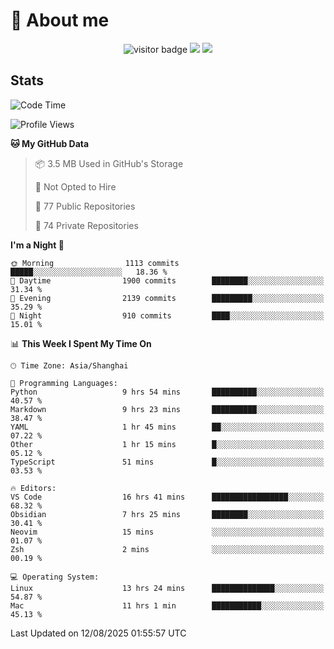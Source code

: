 <!-- ![](https://youpai.roccoshi.top/img/20200804214216.png) -->

# 🧐 About me
 
<p align="center">
<img src="https://visitor-badge.laobi.icu/badge?page_id=Lincest.Lincest&title=hits" alt="visitor badge"/>
<a href="mailto:imroccoshi@gmail.com"><img src="https://img.shields.io/badge/gmail-imroccoshi%40gmail.com-red"></a>
<a href="https://blog.roccoshi.top"><img src="https://img.shields.io/badge/blog-roccoshi-green"></a>
</p>

## Stats

<!--START_SECTION:waka-->
![Code Time](http://img.shields.io/badge/Code%20Time-2%2C639%20hrs%2014%20mins-blue)

![Profile Views](http://img.shields.io/badge/Profile%20Views-1-blue)

**🐱 My GitHub Data** 

> 📦 3.5 MB Used in GitHub's Storage 
 > 
> 🚫 Not Opted to Hire
 > 
> 📜 77 Public Repositories 
 > 
> 🔑 74 Private Repositories 
 > 
**I'm a Night 🦉** 

```text
🌞 Morning                1113 commits        █████░░░░░░░░░░░░░░░░░░░░   18.36 % 
🌆 Daytime                1900 commits        ████████░░░░░░░░░░░░░░░░░   31.34 % 
🌃 Evening                2139 commits        █████████░░░░░░░░░░░░░░░░   35.29 % 
🌙 Night                  910 commits         ████░░░░░░░░░░░░░░░░░░░░░   15.01 % 
```


📊 **This Week I Spent My Time On** 

```text
🕑︎ Time Zone: Asia/Shanghai

💬 Programming Languages: 
Python                   9 hrs 54 mins       ██████████░░░░░░░░░░░░░░░   40.57 % 
Markdown                 9 hrs 23 mins       ██████████░░░░░░░░░░░░░░░   38.47 % 
YAML                     1 hr 45 mins        ██░░░░░░░░░░░░░░░░░░░░░░░   07.22 % 
Other                    1 hr 15 mins        █░░░░░░░░░░░░░░░░░░░░░░░░   05.12 % 
TypeScript               51 mins             █░░░░░░░░░░░░░░░░░░░░░░░░   03.53 % 

🔥 Editors: 
VS Code                  16 hrs 41 mins      █████████████████░░░░░░░░   68.32 % 
Obsidian                 7 hrs 25 mins       ████████░░░░░░░░░░░░░░░░░   30.41 % 
Neovim                   15 mins             ░░░░░░░░░░░░░░░░░░░░░░░░░   01.07 % 
Zsh                      2 mins              ░░░░░░░░░░░░░░░░░░░░░░░░░   00.19 % 

💻 Operating System: 
Linux                    13 hrs 24 mins      ██████████████░░░░░░░░░░░   54.87 % 
Mac                      11 hrs 1 min        ███████████░░░░░░░░░░░░░░   45.13 % 
```


 Last Updated on 12/08/2025 01:55:57 UTC
<!--END_SECTION:waka-->


